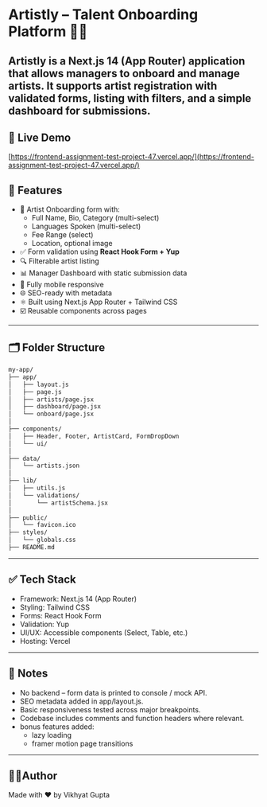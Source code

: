 # Artistly – Talent Onboarding Platform 🎤🎨

Artistly is a Next.js 14 (App Router) application that allows managers to onboard and manage artists. It supports artist registration with validated forms, listing with filters, and a simple dashboard for submissions.
---

## 🔗 Live Demo

[https://frontend-assignment-test-project-47.vercel.app/](https://frontend-assignment-test-project-47.vercel.app/)


## 🧠 Features

- 🎯 Artist Onboarding form with:
  - Full Name, Bio, Category (multi-select)
  - Languages Spoken (multi-select)
  - Fee Range (select)
  - Location, optional image
- ✅ Form validation using **React Hook Form + Yup**
- 🔍 Filterable artist listing
- 📊 Manager Dashboard with static submission data
- 🍃 Fully mobile responsive
- 🌐 SEO-ready with metadata
- ⚛️ Built using Next.js App Router + Tailwind CSS
- ☑️ Reusable components across pages

---

## 🗂️ Folder Structure

```bash
my-app/
├── app/
│   ├── layout.js
│   ├── page.js
│   ├── artists/page.jsx
│   ├── dashboard/page.jsx
│   └── onboard/page.jsx
│
├── components/
│   ├── Header, Footer, ArtistCard, FormDropDown
│   └── ui/
│
├── data/
│   └── artists.json
│
├── lib/
│   ├── utils.js
│   └── validations/
│       └── artistSchema.jsx
│
├── public/
│   └── favicon.ico
├── styles/
│   └── globals.css
├── README.md
```

---

## ✅ Tech Stack

- Framework: Next.js 14 (App Router)
- Styling: Tailwind CSS
- Forms: React Hook Form
- Validation: Yup
- UI/UX: Accessible components (Select, Table, etc.)
- Hosting: Vercel

---

## 📌 Notes
- No backend – form data is printed to console / mock API.
- SEO metadata added in app/layout.js.
- Basic responsiveness tested across major breakpoints.
- Codebase includes comments and function headers where relevant.
- bonus features added:
  - lazy loading
  - framer motion page transitions

---

## 👨‍💻Author
Made with ❤️ by Vikhyat Gupta